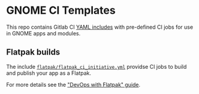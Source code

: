 # GNOME CI Templates

This repo contains Gitlab CI [YAML includes](https://docs.gitlab.com/ee/ci/yaml/includes.html)
with pre-defined CI jobs for use in GNOME apps and modules.

## Flatpak builds

The include [`flatpak/flatpak_ci_initiative.yml`](flatpak/flatpak_ci_initiative.yml)
providse CI jobs to build and publish your app as a Flatpak.

For more details see the ["DevOps with Flatpak" guide](https://gitlab.gnome.org/GNOME/Initiatives/-/wikis/DevOps-with-Flatpak).

